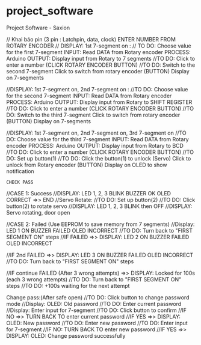 # project_software
Project Software - Saxion

// Khai báo pin (3 pin : Latchpin, data, clock)
    ENTER NUMBER FROM ROTARY ENCODER
// DISPLAY: 1st 7-segment on :
// TO DO: Choose value for the first 7-segment
  INPUT: Read DATA from Rotary encoder
  PROCESS: Arduino 
  OUTPUT: Display input from Rotary to 7 segments
//TO DO: Click to enter a number (CLICK ROTARY ENCODER BUTTON)
//TO DO: Switch to the second 7-segment
  Click to switch from rotary encoder (BUTTON)
  Display on 7-segments

//DISPLAY: 1st 7-segment on, 2nd 7-segment on :
//TO DO: Choose value for the second 7-segment
  INPUT: Read DATA from Rotary encoder
  PROCESS: Arduino 
  OUTPUT: Display input from Rotary to SHIFT REGISTER
//TO DO: Click to enter a number (CLICK ROTARY ENCODER BUTTON)
//TO DO: Switch to the third 7-segment
  Click to switch from rotary encoder (BUTTON)
  Display on 7-segments

//DISPLAY: 1st 7-segment on, 2nd 7-segment on, 3rd 7-segment on
//TO DO: Choose value for the third 7-segment
  INPUT: Read DATA from Rotary encoder
  PROCESS: Arduino 
  OUTPUT: Display input from Rotary to BCD
//TO DO: Click to enter a number (CLICK ROTARY ENCODER BUTTON)
//TO DO: Set up button(1) 
//TO DO: Click the button(1) to unlock (Servo)
  Click to unlock from Rotary encoder (BUTTON)
  Display on OLED to show notification

    CHECK PASS
//CASE 1: Success
//DISPLAY: LED 1, 2, 3 BLINK BUZZER OK OLED CORRECT =>> END
//Servo Rotate:
//TO DO: Set up button(2)
//TO DO: Click button(2) to rotate servo
//DISPLAY: LED 1, 2, 3 BLINK then OFF 
//DISPLAY: Servo rotating, door open

//CASE 2: Failed (Use EEPROM to save memory from 7 segments)
//Display: LED 1 ON BUZZER FAILED OLED INCORRECT
//TO DO: Turn back to "FIRST SEGMENT ON" steps 
//IF FAILED =>> DISPLAY: LED 2 ON BUZZER FAILED OLED INCORRECT 

//IF 2nd FAILED =>> DISPLAY: LED 3 ON BUZZER FAILED OLED INCORRECT 
//TO DO: Turn back to "FIRST SEGMENT ON" steps 

//IF continue FAILED (After 3 wrong attempts) =>> DISPLAY: Locked for 100s (each 3 wrong attempts) 
//TO DO: Turn back to "FIRST SEGMENT ON" steps
//TO DO: +100s waiting for the next attempt

  Change pass:(After safe open)
//TO DO: Click button to change password mode
//Display: OLED: Old password
//TO DO: Enter current password
//Display: Enter input for 7-segment
//TO DO: Click button to confirm
//IF NO =>> TURN BACK TO enter current password
//IF YES =>> DISPLAY: OLED: New password 
//TO DO: Enter new password
//TO DO: Enter input for 7-segment 
//IF NO: TURN BACK TO enter new password
//IF YES =>> DISPLAY: OLED: Change password successfully


